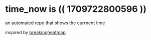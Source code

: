 # time_now is (( 1709722800596 ))

an automated repo that shows the currnent time

inspired by [breakingheatmap](https://github.com/breakingheatmap/breakingheatmap)